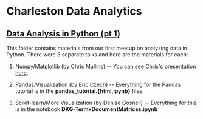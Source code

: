 # Charleston Data Analytics

## [Data Analysis in Python (pt 1)](http://www.meetup.com/Charleston-Data-Analytics/events/231687321/)

This folder contains materials from our first meetup on analyzing data in Python.  There were 3 separate talks and here are the materials for each:

1. Numpy/Matplotlib (by Chris Mullins) -- You can see Chris's presentation [here](https://chrismullins.github.io/Presentations/numpy_mpl_tutorial.slides.html#/).

2. Pandas/Visualization (by Eric Czech) -- Everything for the Pandas tutorial is in the **pandas_tutorial.{html,ipynb}** files.

3. Scikit-learn/More Visualization (by Denise Gosnell) -- Everything for this is in the notebook **DKG-TermxDocumentMatrices.ipynb** 
